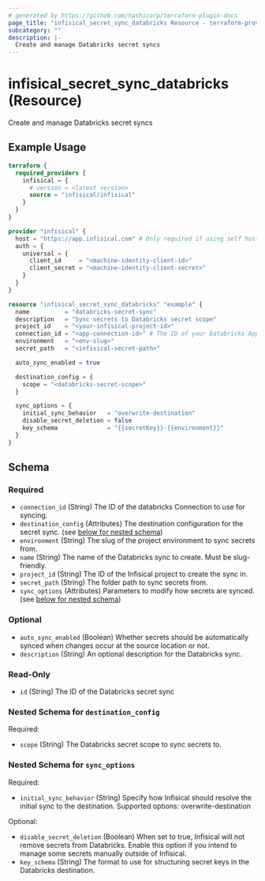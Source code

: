 ```yaml
---
# generated by https://github.com/hashicorp/terraform-plugin-docs
page_title: "infisical_secret_sync_databricks Resource - terraform-provider-infisical"
subcategory: ""
description: |-
  Create and manage Databricks secret syncs
---
```


# infisical_secret_sync_databricks (Resource)

Create and manage Databricks secret syncs

## Example Usage

```terraform
terraform {
  required_providers {
    infisical = {
      # version = <latest version>
      source = "infisical/infisical"
    }
  }
}

provider "infisical" {
  host = "https://app.infisical.com" # Only required if using self hosted instance of Infisical, default is https://app.infisical.com
  auth = {
    universal = {
      client_id     = "<machine-identity-client-id>"
      client_secret = "<machine-identity-client-secret>"
    }
  }
}

resource "infisical_secret_sync_databricks" "example" {
  name          = "databricks-secret-sync"
  description   = "Sync secrets to Databricks secret scope"
  project_id    = "<your-infisical-project-id>"
  connection_id = "<app-connection-id>" # The ID of your Databricks App Connection
  environment   = "<env-slug>"
  secret_path   = "<infisical-secret-path>"

  auto_sync_enabled = true

  destination_config = {
    scope = "<databricks-secret-scope>"
  }

  sync_options = {
    initial_sync_behavior   = "overwrite-destination"
    disable_secret_deletion = false
    key_schema              = "{{secretKey}}-{{environment}}"
  }
}
```

<!-- schema generated by tfplugindocs -->
## Schema

### Required

- `connection_id` (String) The ID of the databricks Connection to use for syncing.
- `destination_config` (Attributes) The destination configuration for the secret sync. (see [below for nested schema](#nestedatt--destination_config))
- `environment` (String) The slug of the project environment to sync secrets from.
- `name` (String) The name of the Databricks sync to create. Must be slug-friendly.
- `project_id` (String) The ID of the Infisical project to create the sync in.
- `secret_path` (String) The folder path to sync secrets from.
- `sync_options` (Attributes) Parameters to modify how secrets are synced. (see [below for nested schema](#nestedatt--sync_options))

### Optional

- `auto_sync_enabled` (Boolean) Whether secrets should be automatically synced when changes occur at the source location or not.
- `description` (String) An optional description for the Databricks sync.

### Read-Only

- `id` (String) The ID of the Databricks secret sync

<a id="nestedatt--destination_config"></a>
### Nested Schema for `destination_config`

Required:

- `scope` (String) The Databricks secret scope to sync secrets to.


<a id="nestedatt--sync_options"></a>
### Nested Schema for `sync_options`

Required:

- `initial_sync_behavior` (String) Specify how Infisical should resolve the initial sync to the destination. Supported options: overwrite-destination

Optional:

- `disable_secret_deletion` (Boolean) When set to true, Infisical will not remove secrets from Databricks. Enable this option if you intend to manage some secrets manually outside of Infisical.
- `key_schema` (String) The format to use for structuring secret keys in the Databricks destination.
